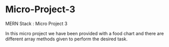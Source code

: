 # Micro-Project-3
MERN Stack : Micro Project 3

In this micro project we have been provided with a food chart and there are different array methods given to perform the desired task.
